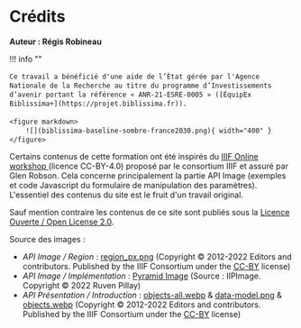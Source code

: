 # Crédits

**Auteur : Régis Robineau**

!!! info ""

    Ce travail a bénéficié d'une aide de l’État gérée par l'Agence Nationale de la Recherche au titre du programme d’Investissements d’avenir portant la référence « ANR-21-ESRE-0005 » ([ÉquipEx Biblissima+](https://projet.biblissima.fr)).

    <figure markdown>
        ![](biblissima-baseline-sombre-france2030.png){ width="400" }
    </figure>

Certains contenus de cette formation ont été inspirés du [IIIF Online workshop ](https://training.iiif.io/iiif-online-workshop/) (licence CC-BY-4.0) proposé par le consortium IIIF et assuré par Glen Robson. Cela concerne principalement la partie API Image (exemples et code Javascript du formulaire de manipulation des paramètres). L'essentiel des contenus du site est le fruit d'un travail original.

Sauf mention contraire les contenus de ce site sont publiés sous la [Licence Ouverte / Open License 2.0](https://www.etalab.gouv.fr/licence-ouverte-open-licence/).

Source des images :

- _API Image / Region_ : [region_px.png](https://iiif.io/api/image/2.1/img/region_px.png) (Copyright © 2012-2022 Editors and contributors. Published by the IIIF Consortium under the [CC-BY](http://creativecommons.org/licenses/by/4.0/) license)
- _API Image / Implémentation_ : [Pyramid Image](https://iipimage.sourceforge.io/documentation/images/) (Source : IIPImage. Copyright © 2022 Ruven Pillay)
- _API Présentation / Introduction_ : [objects-all.webp](https://iiif.io/api/presentation/2.1/img/objects-all.webp) & [data-model.png](https://iiif.io/api/assets/images/data-model.png) & [objects.webp](https://iiif.io/api/presentation/2.1/img/objects.webp) (Copyright © 2012-2022 Editors and contributors. Published by the IIIF Consortium under the [CC-BY](http://creativecommons.org/licenses/by/4.0/) license)
